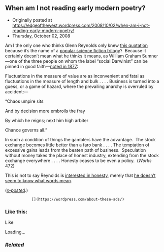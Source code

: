 ## When am I not reading early modern poetry?

 * Originally posted at https://edgeofthewest.wordpress.com/2008/10/02/when-am-i-not-reading-early-modern-poetry/
 * Thursday, October 02, 2008

Am I the only one who thinks Glenn Reynolds only knew [this quotation](http://www.pajamasmedia.com/instapundit/archives2/025224.php) because it’s the name of a [popular science fiction trilogy](http://en.wikipedia.org/wiki/His\_Dark\_Materials)?  Because it certainly doesn’t mean what he thinks it means, as William Graham Sumner—one of the three people on whom the label “social Darwinist” can be pinned in good faith—[noted in 1877](http://books.google.com/books?id=iqUSAAAAYAAJ&pg=PA472&vq=umpire&dq=%!C(MISSING)haos+Umpire+sits,+And+by+decision+more+embroils+the+fray.%!&(MISSING)num=100&client=firefox-a&source=gbs\_search\_s&cad=1):

Fluctuations in the measure of value are as inconvenient and fatal as fluctuations in the measure of length and bulk . . . . Business is turned into a guess, or a game of hazard, where the prevailing anarchy is overruled by accident:—

“Chaos umpire sits  

And by decision more embroils the fray  

By which he reigns; next him high arbiter  

Chance governs all.”

In such a condition of things the gamblers have the advantage.  The stock exchange becomes little better than a faro bank . . . . The temptation of excessive gains leads from the beaten path of business.  Speculation without money takes the place of honest industry, extending from the stock exchange everywhere . . . . Honesty ceases to be even a policy.  (_Works_ 472)

This is not to say Reynolds is [interested in honesty](http://whiskeyfire.typepad.com/whiskey\_fire/2008/10/a-gift-to-every.html), merely that [he doesn’t seem to know what words mean](http://acephalous.typepad.com/acephalous/2005/03/grading.html).

([_x-posted_](http://www.thevalve.org/go/valve/article/when\_am\_i\_emnot\_em\_reading\_early\_modern\_poetry/).)

		

			

				[](https://wordpress.com/about-these-ads/)
				

					
				

			

		

### Like this:

Like

 
Loading...

[]()

### _Related_

